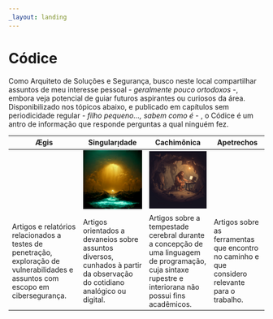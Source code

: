 ```yaml
---
_layout: landing
---
```


# Códice
Como Arquiteto de Soluções e Segurança, busco neste local compartilhar assuntos de meu interesse pessoal - _geralmente pouco ortodoxos_ -,
embora veja potencial de guiar futuros aspirantes ou curiosos da área. Disponibilizado nos tópicos abaixo, e publicado em capítulos
sem periodicidade regular - _filho pequeno..., sabem como é_ - , o Códice é um antro de informação que responde perguntas a qual
ninguém fez.

| Ægis                                                                                                                              | Singularᴉdade                                                                                                              | Cachimônica                                                                                                                                              | Apetrechos                                                                                      |
|-----------------------------------------------------------------------------------------------------------------------------------|----------------------------------------------------------------------------------------------------------------------------|----------------------------------------------------------------------------------------------------------------------------------------------------------|-------------------------------------------------------------------------------------------------|
|                                                                                                                                   | ![](images/singularidade/logo.png)                                                                                         | ![](images/cachimonia/logo.png)                                                                                                                          |                                                                                                 |
| Artigos e relatórios relacionados a testes de penetração, exploração de vulnerabilidades e assuntos com escopo em cibersegurança. | Artigos orientados a devaneios sobre assuntos diversos, cunhados à partir da observação do cotidiano analógico ou digital. | Artigos sobre a tempestade cerebral durante a concepção de uma linguagem de programação, cuja sintaxe rupestre e interiorana não possui fins acadêmicos. | Artigos sobre as ferramentas que encontro no caminho e que considero relevante para o trabalho. |

